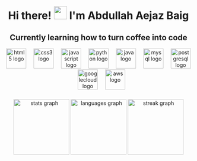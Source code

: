 <h1 align="center">Hi there! <img width="35" src="https://raw.githubusercontent.com/nixin72/nixin72/master/wave.gif"> I'm Abdullah Aejaz Baig</h1>
<h2 align="center">Currently learning how to turn coffee into code</h2>



<div align="center">
  <img src="https://cdn.jsdelivr.net/gh/devicons/devicon/icons/html5/html5-original.svg" height="54" alt="html5 logo"  />
  <img width="12" />
  <img src="https://cdn.jsdelivr.net/gh/devicons/devicon/icons/css3/css3-original.svg" height="54" alt="css3 logo"  />
  <img width="12" />
  <img src="https://cdn.jsdelivr.net/gh/devicons/devicon/icons/javascript/javascript-original.svg" height="54" alt="javascript logo"  />
  <img width="12" />
  <img src="https://cdn.jsdelivr.net/gh/devicons/devicon/icons/python/python-original.svg" height="54" alt="python logo"  />
  <img width="12" />
  <img src="https://cdn.jsdelivr.net/gh/devicons/devicon/icons/java/java-original.svg" height="54" alt="java logo"  />
  <img width="12" />
  <img src="https://cdn.jsdelivr.net/gh/devicons/devicon/icons/mysql/mysql-original.svg" height="54" alt="mysql logo"  />
  <img width="12" />
  <img src="https://cdn.jsdelivr.net/gh/devicons/devicon/icons/postgresql/postgresql-original.svg" height="54" alt="postgresql logo"  />
  <img width="12" />
  <img src="https://cdn.jsdelivr.net/gh/devicons/devicon/icons/googlecloud/googlecloud-original.svg" height="54" alt="googlecloud logo"  />
  <img width="12" />
  <img src="https://cdn.worldvectorlogo.com/logos/amazon-web-services.svg" height="54" alt="aws logo"  />
</div>

###

<div align="center">
  <img src="https://github-readme-stats.vercel.app/api?username=abaig08&hide_title=true&hide_rank=false&show_icons=true&include_all_commits=true&count_private=true&disable_animations=false&theme=github_dark&locale=en&hide_border=true&order=1" height="150" alt="stats graph"  />
  <img src="https://github-readme-stats.vercel.app/api/top-langs?username=abaig08&locale=en&hide_title=true&layout=compact&card_width=320&langs_count=5&theme=github_dark&hide_border=true&order=2" height="150" alt="languages graph"  />
  <img src="https://streak-stats.demolab.com?user=abaig08&locale=en&mode=daily&theme=github_dark&hide_border=true&border_radius=5&order=3" height="150" alt="streak graph"  />
</div>

###
